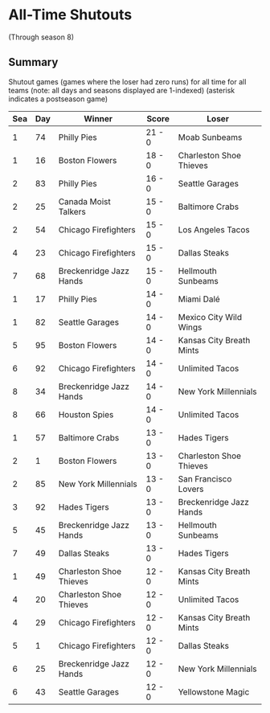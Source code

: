# All-Time Shutouts
(Through season 8)

## Summary



Shutout games (games where the loser had zero runs) for all time for all teams (note: all days and seasons displayed are 1-indexed) (asterisk indicates a postseason game)


| Sea | Day | Winner | Score | Loser | 
| ------ |------ |------ |------ |------ |
| 1 | 74 | Philly Pies | 21 - 0 | Moab Sunbeams | 
| 1 | 16 | Boston Flowers | 18 - 0 | Charleston Shoe Thieves | 
| 2 | 83 | Philly Pies | 16 - 0 | Seattle Garages | 
| 2 | 25 | Canada Moist Talkers | 15 - 0 | Baltimore Crabs | 
| 2 | 54 | Chicago Firefighters | 15 - 0 | Los Angeles Tacos | 
| 4 | 23 | Chicago Firefighters | 15 - 0 | Dallas Steaks | 
| 7 | 68 | Breckenridge Jazz Hands | 15 - 0 | Hellmouth Sunbeams | 
| 1 | 17 | Philly Pies | 14 - 0 | Miami Dalé | 
| 1 | 82 | Seattle Garages | 14 - 0 | Mexico City Wild Wings | 
| 5 | 95 | Boston Flowers | 14 - 0 | Kansas City Breath Mints | 
| 6 | 92 | Chicago Firefighters | 14 - 0 | Unlimited Tacos | 
| 8 | 34 | Breckenridge Jazz Hands | 14 - 0 | New York Millennials | 
| 8 | 66 | Houston Spies | 14 - 0 | Unlimited Tacos | 
| 1 | 57 | Baltimore Crabs | 13 - 0 | Hades Tigers | 
| 2 | 1 | Boston Flowers | 13 - 0 | Charleston Shoe Thieves | 
| 2 | 85 | New York Millennials | 13 - 0 | San Francisco Lovers | 
| 3 | 92 | Hades Tigers | 13 - 0 | Breckenridge Jazz Hands | 
| 5 | 45 | Breckenridge Jazz Hands | 13 - 0 | Hellmouth Sunbeams | 
| 7 | 49 | Dallas Steaks | 13 - 0 | Hades Tigers | 
| 1 | 49 | Charleston Shoe Thieves | 12 - 0 | Kansas City Breath Mints | 
| 4 | 20 | Charleston Shoe Thieves | 12 - 0 | Unlimited Tacos | 
| 4 | 29 | Chicago Firefighters | 12 - 0 | Kansas City Breath Mints | 
| 5 | 1 | Chicago Firefighters | 12 - 0 | Dallas Steaks | 
| 6 | 25 | Breckenridge Jazz Hands | 12 - 0 | New York Millennials | 
| 6 | 43 | Seattle Garages | 12 - 0 | Yellowstone Magic | 



